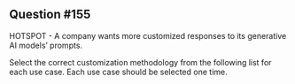 ## Question #155

 HOTSPOT - A company wants more customized responses to its generative AI models’ prompts.

Select the correct customization methodology from the following list for each use case. Each use case should be selected one time.